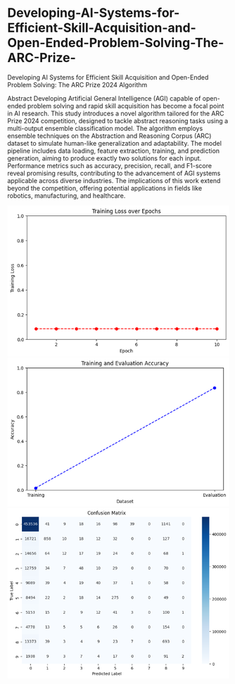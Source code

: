 # Developing-AI-Systems-for-Efficient-Skill-Acquisition-and-Open-Ended-Problem-Solving-The-ARC-Prize-
Developing AI Systems for Efficient Skill Acquisition and Open-Ended Problem Solving: The ARC Prize 2024 Algorithm

Abstract
Developing Artificial General Intelligence (AGI) capable of open-ended problem solving and rapid skill acquisition has become a focal point in AI research. This study introduces a novel algorithm tailored for the ARC Prize 2024 competition, designed to tackle abstract reasoning tasks using a multi-output ensemble classification model. The algorithm employs ensemble techniques on the Abstraction and Reasoning Corpus (ARC) dataset to simulate human-like generalization and adaptability. The model pipeline includes data loading, feature extraction, training, and prediction generation, aiming to produce exactly two solutions for each input. Performance metrics such as accuracy, precision, recall, and F1-score reveal promising results, contributing to the advancement of AGI systems applicable across diverse industries. The implications of this work extend beyond the competition, offering potential applications in fields like robotics, manufacturing, and healthcare.

<img src="https://github.com/tobimichigan/Developing-AI-Systems-for-Efficient-Skill-Acquisition-and-Open-Ended-Problem-Solving-The-ARC-Prize-/blob/main/TPot1.png" />

<img src="https://github.com/tobimichigan/Developing-AI-Systems-for-Efficient-Skill-Acquisition-and-Open-Ended-Problem-Solving-The-ARC-Prize-/blob/main/TPot2.png" />

<img src="https://github.com/tobimichigan/Developing-AI-Systems-for-Efficient-Skill-Acquisition-and-Open-Ended-Problem-Solving-The-ARC-Prize-/blob/main/TPot3.png" />


